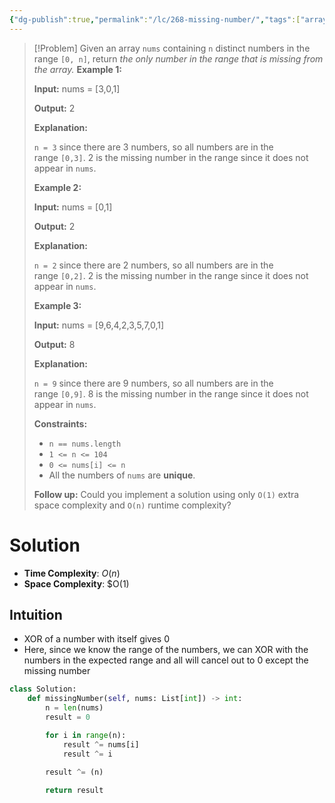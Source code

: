 ```yaml
---
{"dg-publish":true,"permalink":"/lc/268-missing-number/","tags":["array","bitManipulation"]}
---
```


>[!Problem]
>Given an array `nums` containing `n` distinct numbers in the range `[0, n]`, return _the only number in the range that is missing from the array._
> **Example 1:**
> 
> **Input:** nums = [3,0,1]
> 
> **Output:** 2
> 
> **Explanation:**
> 
> `n = 3` since there are 3 numbers, so all numbers are in the range `[0,3]`. 2 is the missing number in the range since it does not appear in `nums`.
> 
> **Example 2:**
> 
> **Input:** nums = [0,1]
> 
> **Output:** 2
> 
> **Explanation:**
> 
> `n = 2` since there are 2 numbers, so all numbers are in the range `[0,2]`. 2 is the missing number in the range since it does not appear in `nums`.
> 
> **Example 3:**
> 
> **Input:** nums = [9,6,4,2,3,5,7,0,1]
> 
> **Output:** 8
> 
> **Explanation:**
> 
> `n = 9` since there are 9 numbers, so all numbers are in the range `[0,9]`. 8 is the missing number in the range since it does not appear in `nums`.
> 
> **Constraints:**
> 
> - `n == nums.length`
> - `1 <= n <= 104`
> - `0 <= nums[i] <= n`
> - All the numbers of `nums` are **unique**.
> 
> **Follow up:** Could you implement a solution using only `O(1)` extra space complexity and `O(n)` runtime complexity?

# Solution
- **Time Complexity**: $O(n)$
- **Space Complexity**: $O(1)
## Intuition
- XOR of a number with itself gives 0
- Here, since we know the range of the numbers, we can XOR with the numbers in the expected range and all will cancel out to 0 except the missing number
```python
class Solution:
    def missingNumber(self, nums: List[int]) -> int:
        n = len(nums)
        result = 0

        for i in range(n):
            result ^= nums[i]
            result ^= i
        
        result ^= (n)

        return result
```